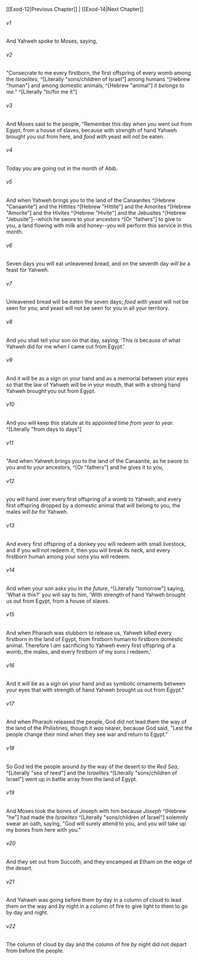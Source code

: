 ﻿---
aliases:
  - Exodus 13
---

[[Exod-12|Previous Chapter]] | [[Exod-14|Next Chapter]]

###### v1
And Yahweh spoke to Moses, saying,

###### v2
"Consecrate to me every firstborn, the first offspring of every womb among the _Israelites_, ^[Literally "sons/children of Israel"] among humans ^[Hebrew "human"] and among domestic animals; ^[Hebrew "animal"] _it belongs to me_." ^[Literally "to/for me it"]

###### v3
And Moses said to the people, "Remember this day when you went out from Egypt, from a house of slaves, because with strength of hand Yahweh brought you out from here, and _food with_ yeast will not be eaten.

###### v4
Today you are going out in the month of Abib.

###### v5
And when Yahweh brings you to the land of the Canaanites ^[Hebrew "Canaanite"] and the Hittites ^[Hebrew "Hittite"] and the Amorites ^[Hebrew "Amorite"] and the Hivites ^[Hebrew "Hivite"] and the Jebusites ^[Hebrew "Jebusite"]--which he swore to your ancestors ^[Or "fathers"] to give to you, a land flowing with milk and honey--you will perform this service in this month.

###### v6
Seven days you will eat unleavened bread, and on the seventh day _will be_ a feast for Yahweh.

###### v7
Unleavened bread will be eaten the seven days; _food with_ yeast will not be seen for you; and yeast will not be seen for you in all your territory.

###### v8
And you shall tell your son on that day, saying, 'This _is_ because of what Yahweh did for me when I came out from Egypt.'

###### v9
And it will be as a sign on your hand and as a memorial between your eyes so that the law of Yahweh will be in your mouth, that with a strong hand Yahweh brought you out from Egypt.

###### v10
And you will keep this statute at its appointed time _from year to year_. ^[Literally "from days to days"]

###### v11
"And when Yahweh brings you to the land of the Canaanite, as he swore to you and to your ancestors, ^[Or "fathers"] and he gives it to you,

###### v12
you will hand over every first offspring of a womb to Yahweh, and every first offspring dropped by a domestic animal that will belong to you, the males _will be_ for Yahweh.

###### v13
And every first offspring of a donkey you will redeem with small livestock, and if you will not redeem _it_, then you will break its neck, and every firstborn human among your sons you will redeem.

###### v14
And when your son asks you _in the future_, ^[Literally "tomorrow"] saying, 'What _is_ this?' you will say to him, 'With strength of hand Yahweh brought us out from Egypt, from a house of slaves.

###### v15
And when Pharaoh was stubborn to release us, Yahweh killed every firstborn in the land of Egypt, from firstborn human to firstborn domestic animal. Therefore I _am_ sacrificing to Yahweh every first offspring of a womb, the males, and every firstborn of my sons I redeem.'

###### v16
And it will be as a sign on your hand and as symbolic ornaments between your eyes that with strength of hand Yahweh brought us out from Egypt."

###### v17
And when Pharaoh released the people, God did not lead them the way of the land of the Philistines, though it _was_ nearer, because God said, "Lest the people change their mind when they see war and return to Egypt."

###### v18
So God led the people around _by_ the way of the desert _to_ the _Red Sea_, ^[Literally "sea of reed"] and the _Israelites_ ^[Literally "sons/children of Israel"] went up in battle array from the land of Egypt.

###### v19
And Moses took the bones of Joseph with him because _Joseph_ ^[Hebrew "he"] had made the _Israelites_ ^[Literally "sons/children of Israel"] solemnly swear an oath, saying, "God will surely attend to you, and you will take up my bones from here with you."

###### v20
And they set out from Succoth, and they encamped at Etham on the edge of the desert.

###### v21
And Yahweh was going before them by day in a column of cloud to lead them _on_ the way and _by_ night in a column of fire to give light to them to go by day and night.

###### v22
The column of cloud by day and the column of fire _by_ night did not depart from before the people.